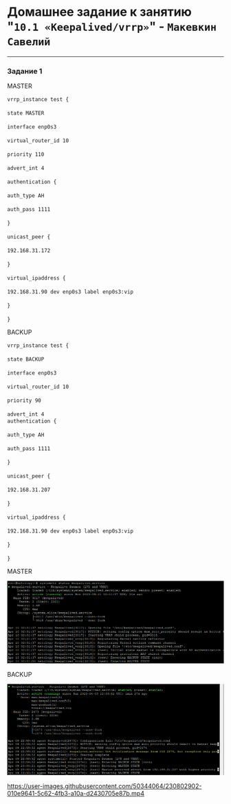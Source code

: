 # Домашнее задание к занятию "`10.1 «Keepalived/vrrp»`" - `Макевкин Савелий`

---

### Задание 1
MASTER 
```
vrrp_instance test {

state MASTER

interface enp0s3

virtual_router_id 10

priority 110

advert_int 4

authentication {

auth_type AH

auth_pass 1111

}

unicast_peer {

192.168.31.172

}

virtual_ipaddress {

192.168.31.90 dev enp0s3 label enp0s3:vip

}

}

```


BACKUP
```
vrrp_instance test {

state BACKUP

interface enp0s3

virtual_router_id 10

priority 90

advert_int 4
authentication {

auth_type AH

auth_pass 1111

}

unicast_peer {

192.168.31.207

}

virtual_ipaddress {

192.168.31.90 dev enp0s3 label enp0s3:vip

}

}

```

MASTER

![z1](https://github.com/smakevkin/hw/blob/main/10-1/1.png)




BACKUP

![z2](https://github.com/smakevkin/hw/blob/main/10-1/2.png)



https://user-images.githubusercontent.com/50344064/230802902-010e9641-5c62-4fb3-a10a-d2430705e87b.mp4




